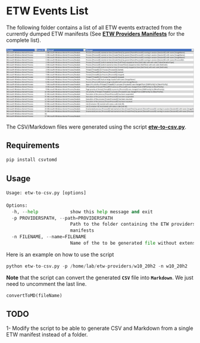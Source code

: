 # ETW Events List

The following folder contains a list of all ETW events extracted from the currently dumped ETW manifests (See [**ETW Providers Manifests**](https://github.com/nasbench/ETW-Resources/tree/main/ETW%20Providers%20Manifests) for the complete list).

![csvExample](csvExample.png)

The CSV/Markdown files were generated using the script **[etw-to-csv.py](https://github.com/nasbench/ETW-Resources/tree/main/ETW%20Events%20List/etw-to-csv.py)**.

## Requirements

```python
pip install csvtomd
```

## Usage

```python
Usage: etw-to-csv.py [options]

Options:
  -h, --help            show this help message and exit
  -p PROVIDERSPATH, --path=PROVIDERSPATH
                        Path to the folder containing the ETW providers
                        manifests
  -n FILENAME, --name=FILENAME
                        Name of the to be generated file without extension
```

Here is an example on how to use the script

```python
python etw-to-csv.py -p /home/lab/etw-providers/w10_20h2 -n w10_20h2
```

**Note** that the script can convert the generated **`CSV`** file into **`Markdown`**. We just need to uncomment the last line.

```python
convertToMD(fileName)
```

## TODO

1- Modify the script to be able to generate CSV and Markdown from a single ETW manifest instead of a folder.
